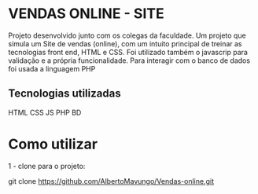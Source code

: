 # VENDAS ONLINE - SITE

Projeto desenvolvido junto com os  colegas da faculdade. Um projeto que simula um Site de vendas (online), com um intuito principal de treinar as tecnologias front end, HTML e CSS. Foi utilizado também o javascrip para validação e a própria funcionalidade. Para interagir com o banco de dados foi usada a linguagem PHP

## Tecnologias utilizadas

HTML
CSS
JS
PHP
BD

# Como utilizar
1 - clone para o projeto:

git clone https://github.com/AlbertoMavungo/Vendas-online.git